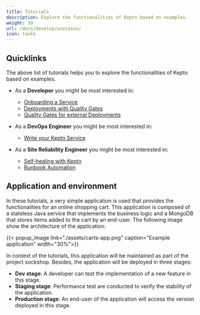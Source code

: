 ```yaml
---
title: Tutorials
description: Explore the functionalities of Keptn based on examples.
weight: 30
url: /docs/develop/usecases/
icon: tasks
---
```

## Quicklinks

The above list of tutorials helps you to explore the functionalities of Keptn based on examples.

* As a **Developer** you might be most interested in:
  * [Onboarding a Service](./onboard-carts-service/)
  * [Deployments with Quality Gates](./deployments-with-quality-gates/)
  * [Quality Gates for external Deployments](./quality-gates/)

* As a **DevOps Engineer** you might be most interested in:
  * [Write your Keptn Service](./custom-service/)

* As a **Site Reliability Engineer** you might be most interested in:
  * [Self-healing with Keptn](./self-healing-with-keptn/)
  * [Runbook Automation](./runbook-automation-and-self-healing/)

## Application and environment

In these tutorials, a very simple application is used that provides the functionalities for an online shopping cart. This application is composed of a stateless Java service that implements the business logic and a MongoDB that stores items added to the cart by an end-user. The following image show the architecture of the application:

{{< popup_image
  link="./assets/carts-app.png"
  caption="Example application"
  width="30%">}}

In context of the tutorials, this application will be maintained as part of the project sockshop. Besides, the application will be deployed in three stages:

* **Dev stage**: A developer can test the implementation of a new feature in this stage.
* **Staging stage**: Performance test are conducted to verify the stability of the application.
* **Production stage**: An end-user of the application will access the version deployed in this stage. 

